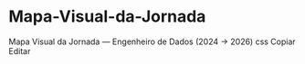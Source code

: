 # Mapa-Visual-da-Jornada
Mapa Visual da Jornada — Engenheiro de Dados (2024 → 2026) css Copiar Editar
